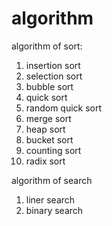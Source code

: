 # algorithm
algorithm of sort:
1. insertion sort
2. selection sort
3. bubble sort
4. quick sort
5. random quick sort
6. merge sort
7. heap sort
8. bucket sort
9. counting sort
10. radix sort


algorithm of search
1. liner search
2. binary search
